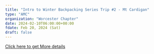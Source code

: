 ```yaml
---
title: "Intro to Winter Backpacking Series Trip #2 - Mt Cardigan"
type: "AMC"
organization: "Worcester Chapter"
date: 2024-02-10T06:00:00+00:00
fdate: Feb 20, 2024 (Sat)
draft: false
---
```

<a href="https://activities.outdoors.org/search/index.cfm/action/details/id/147361" target="_blank">Click here to get More details</a>

